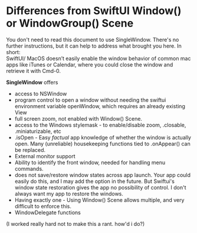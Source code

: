 # Differences from SwiftUI Window() or WindowGroup() Scene

You don't need to read this document to use SingleWindow. There's no further instructions, but it can help to address what brought you here. In short:  
SwiftUI/ MacOS doesn’t easily enable the window behavior of common mac apps like iTunes or Calendar, where you could close the window and retrieve it with Cmd-0. 


**SingleWindow** offers

- access to NSWindow
- program control to open a window without needing the swiftui environment variable openWindow, which requires an already existing View
- full screen zoom, not enabled with Window() Scene.
- access to the Windows stylemask - to enable/disable zoom, .closable, .miniaturizable, etc
- .isOpen - Easy *factual* app knowledge of whether the window is actually open. Many (unreliable) housekeeping functions tied to .onAppear() can be replaced.
- External monitor support
- Ability to identify the front window, needed for handling menu commands.
- does not save/restore window states across app launch. Your app could easily do this, and I may add the option in the future. But Swiftui's window state restoration gives the app no possibility of control. I don't always want my app to restore the windows.
- Having exactly one - Using Window() Scene allows multiple, and very difficult to enforce this.
- WindowDelegate functions



(I worked really hard not to make this a rant. how'd i do?)

